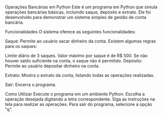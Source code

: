 Operações Bancárias em Python
Este é um programa em Python que simula operações bancárias básicas, incluindo saque, depósito e extrato. Ele foi desenvolvido para demonstrar um sistema simples de gestão de conta bancária.

Funcionalidades
O sistema oferece as seguintes funcionalidades:

Saque: Permite ao usuário sacar dinheiro da conta. Existem algumas regras para os saques:

Limite diário de 3 saques.
Valor máximo por saque é de R$ 500.
Se não houver saldo suficiente na conta, o saque não é permitido.
Depósito: Permite ao usuário depositar dinheiro na conta.

Extrato: Mostra o extrato da conta, listando todas as operações realizadas.

Sair: Encerra o programa.

Como Utilizar
Execute o programa em um ambiente Python.
Escolha a operação desejada digitando a letra correspondente.
Siga as instruções na tela para realizar as operações.
Para sair do programa, selecione a opção "q".

